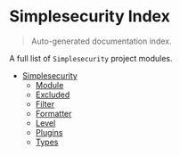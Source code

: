 # Simplesecurity Index

> Auto-generated documentation index.

A full list of `Simplesecurity` project modules.

- [Simplesecurity](simplesecurity/index.md#simplesecurity)
    - [Module](simplesecurity/module.md#module)
    - [Excluded](simplesecurity/excluded.md#excluded)
    - [Filter](simplesecurity/filter.md#filter)
    - [Formatter](simplesecurity/formatter.md#formatter)
    - [Level](simplesecurity/level.md#level)
    - [Plugins](simplesecurity/plugins.md#plugins)
    - [Types](simplesecurity/types.md#types)

